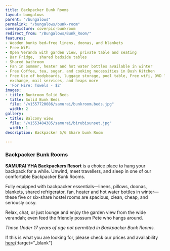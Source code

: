 ```yaml
---
title: Backpacker Bunk Rooms
layout: bungalows
parent: "/bungalows"
permalink: "/bungalows/bunk-room"
coverpicture: coverpic-bunkroom
redirect_from: "/Bungalows/Bunk_Room/"
features:
- Wooden bunks bed—free linens, doonas, and blankets
- Free WiFi
- Open Veranda with garden view, private table and seating
- Bar Fridge,  shared bedside tables
- Shared bathroom
- Fan in Summer, heater and hot water bottles available in winter
- Free Coffee, tea, sugar, and cooking necessities in Bush Kitchen
- Free Use of bodyboards, luggage storage, pool table, Free wifi, DVD library, book
  exchange, mail services, and heaps more
- 'For Hire: Towels - $2'
images:
- title: Bunkroom Solid Beds
- title: Solid Bunk Beds
  file: "/v1557720086/samurai/bunkroom.beds.jpg"
  width: 2
gallery:
- title: Balcony wiew
  file: "/v1553484385/samurai/birubisunset.jpg"
  width: 1
description: Backpacker 5/6 Share bunk Room

---
```

### Backpacker Bunk Rooms

**SAMURAI YHA Backpackers Resort** is a choice place to hang your backpack for a while. Unwind, meet travellers, and sleep in one of our comfortable Backpacker Bunk Rooms.

Fully equipped with backpacker essentials—linens, pillows, doonas, blankets, shared refrigerator, fan, heater and hot water bottles in winter—these five or six-share hostel rooms are spacious, clean, cheap, and seriously cosy.

Relax, chat, or just lounge and enjoy the garden view from the wide verandah; even feed the friendly possum Pete who hangs around.

_Those Under 17 years of age not permitted in Backpacker Bunk Rooms._

If this is what you are looking for, please check our prices and availability [here](https://apac.littlehotelier.com/properties/samurai-beach-bungalows "Book Now"){:target="_blank"}